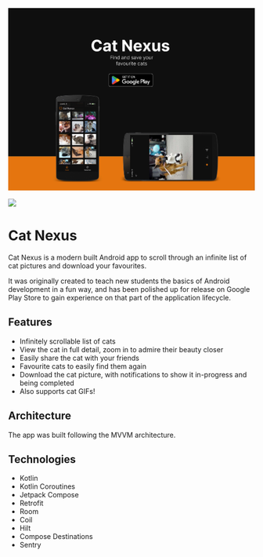 
<img src="screenshots/CatNexus.jpg" alt="Cat Nexus Feature Picture" />

<a href="https://play.google.com/store/apps/details?id=com.kristianskokars.catnexus"><img src="https://play.google.com/intl/en_us/badges/static/images/badges/en_badge_web_generic.png" height="70"></a>

# Cat Nexus

Cat Nexus is a modern built Android app to scroll through an infinite list of cat pictures and download your favourites.

It was originally created to teach new students the basics of Android development in a fun way, and has been polished up for release on Google Play Store to gain experience on that part of the application lifecycle.

## Features
- Infinitely scrollable list of cats
- View the cat in full detail, zoom in to admire their beauty closer
- Easily share the cat with your friends
- Favourite cats to easily find them again
- Download the cat picture, with notifications to show it in-progress and being completed
- Also supports cat GIFs!

## Architecture
The app was built following the MVVM architecture.

## Technologies
- Kotlin
- Kotlin Coroutines
- Jetpack Compose
- Retrofit
- Room
- Coil
- Hilt
- Compose Destinations
- Sentry
